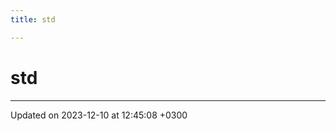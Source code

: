 ```yaml
---
title: std

---
```


# std








-------------------------------

Updated on 2023-12-10 at 12:45:08 +0300